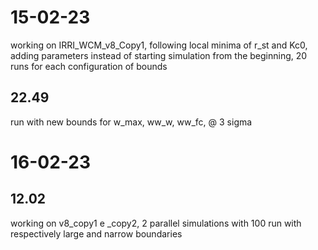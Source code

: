 # 15-02-23
working on IRRI_WCM_v8_Copy1, following local minima of r_st and Kc0, adding parameters instead of starting simulation from the beginning, 20 runs for each configuration of bounds

## 22.49
run with new bounds for w_max, ww_w, ww_fc, @ 3 sigma

# 16-02-23
## 12.02
working on v8\_copy1 e \_copy2, 2 parallel simulations with 100 run with respectively large and narrow boundaries